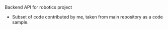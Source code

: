 Backend API for robotics project

- Subset of code contributed by me, taken from main repository as a code sample.
